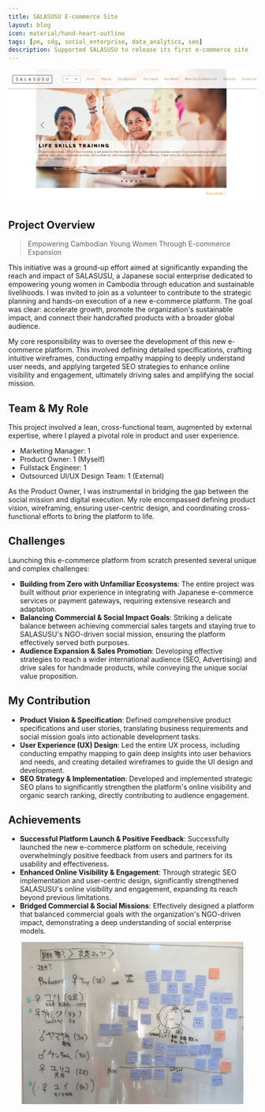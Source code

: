 ```yaml
---
title: SALASUSU E-commerce Site
layout: blog
icon: material/hand-heart-outline
tags: [pm, sdg, social_enterprise, data_analytics, seo]
description: Supported SALASUSU to release its first e-commerce site
---
```

![Image](/assets/images/salasusu_website.png)

## Project Overview

> Empowering Cambodian Young Women Through E-commerce Expansion

This initiative was a ground-up effort aimed at significantly expanding the reach and impact of SALASUSU, a Japanese social enterprise dedicated to empowering young women in Cambodia through education and sustainable livelihoods. I was invited to join as a volunteer to contribute to the strategic planning and hands-on execution of a new e-commerce platform. The goal was clear: accelerate growth, promote the organization's sustainable impact, and connect their handcrafted products with a broader global audience.

My core responsibility was to oversee the development of this new e-commerce platform. This involved defining detailed specifications, crafting intuitive wireframes, conducting empathy mapping to deeply understand user needs, and applying targeted SEO strategies to enhance online visibility and engagement, ultimately driving sales and amplifying the social mission.

## Team & My Role
This project involved a lean, cross-functional team, augmented by external expertise, where I played a pivotal role in product and user experience.

- Marketing Manager: 1
- Product Owner: 1 (Myself)
- Fullstack Engineer: 1
- Outsourced UI/UX Design Team: 1 (External)

As the Product Owner, I was instrumental in bridging the gap between the social mission and digital execution. My role encompassed defining product vision,  wireframing, ensuring user-centric design, and coordinating cross-functional efforts to bring the platform to life.

## Challenges

Launching this e-commerce platform from scratch presented several unique and complex challenges:

- **Building from Zero with Unfamiliar Ecosystems**: The entire project was built without prior experience in integrating with Japanese e-commerce services or payment gateways, requiring extensive research and adaptation.
- **Balancing Commercial & Social Impact Goals**: Striking a delicate balance between achieving commercial sales targets and staying true to SALASUSU's NGO-driven social mission, ensuring the platform effectively served both purposes.
- **Audience Expansion & Sales Promotion**: Developing effective strategies to reach a wider international audience (SEO, Advertising) and drive sales for handmade products, while conveying the unique social value proposition.

## My Contribution

- **Product Vision & Specification**: Defined comprehensive product specifications and user stories, translating business requirements and social mission goals into actionable development tasks.
- **User Experience (UX) Design**: Led the entire UX process, including conducting empathy mapping to gain deep insights into user behaviors and needs, and creating detailed wireframes to guide the UI design and development.
- **SEO Strategy & Implementation**: Developed and implemented strategic SEO plans to significantly strengthen the platform's online visibility and organic search ranking, directly contributing to audience engagement. 

## Achievements

- **Successful Platform Launch & Positive Feedback**: Successfully launched the new e-commerce platform on schedule, receiving overwhelmingly positive feedback from users and partners for its usability and effectiveness.
- **Enhanced Online Visibility & Engagement**: Through strategic SEO implementation and user-centric design, significantly strengthened SALASUSU's online visibility and engagement, expanding its reach beyond previous limitations.
- **Bridged Commercial & Social Missions**: Effectively designed a platform that balanced commercial goals with the organization's NGO-driven impact, demonstrating a deep understanding of social enterprise models.


<div style="text-align: center;">
  <img src="/assets/images/susu_empathy.png" alt="Empathy Map for SALASUSU" width="450">
</div>
<br>
